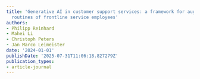 ```yaml
---
title: 'Generative AI in customer support services: a framework for augmenting the
  routines of frontline service employees'
authors:
- Philipp Reinhard
- Mahei Li
- Christoph Peters
- Jan Marco Leimeister
date: '2024-01-01'
publishDate: '2025-07-31T11:06:18.827279Z'
publication_types:
- article-journal
---
```

